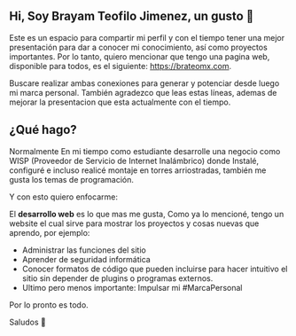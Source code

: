 ## Hi, Soy Brayam Teofilo Jimenez, un gusto 👋

Este es un espacio para compartir mi perfil y con el tiempo tener una mejor presentación para dar a conocer mi conocimiento, así como proyectos importantes.
Por lo tanto, quiero mencionar que tengo una pagina web, disponible para todos, es el siguiente: https://brateomx.com.

Buscare realizar ambas conexiones para generar y potenciar desde luego mi marca personal. 
También agradezco que leas estas líneas, ademas de mejorar la presentacion que esta actualmente con el tiempo.

## ¿Qué hago?

<p> Normalmente En mi tiempo como estudiante desarrolle una negocio como WISP (Proveedor de Servicio de Internet Inalámbrico) donde Instalé, configuré e incluso realicé montaje en torres arriostradas, también me gusta los temas de programación. </p>
<p>Y con esto quiero enfocarme:</p> 
<p>El <strong>desarrollo web</strong> es lo que mas me gusta, Como ya lo mencioné, tengo un website el cual sirve para mostrar los proyectos y cosas nuevas que aprendo, por ejemplo: </p>

-	Administrar las funciones del sitio
-	Aprender de seguridad informática
-	Conocer formatos de código que pueden incluirse para hacer intuitivo el sitio sin depender de plugins o programas externos. 
-	Ultimo pero menos importante: Impulsar mi #MarcaPersonal


Por lo pronto es todo. 

Saludos 👋



<!--
**BraTeoMX/BraTeoMX** is a ✨ _special_ ✨ repository because its `README.md` (this file) appears on your GitHub profile.

Here are some ideas to get you started:

- 🔭 I’m currently working on ...
- 🌱 I’m currently learning ...
- 👯 I’m looking to collaborate on ...
- 🤔 I’m looking for help with ...
- 💬 Ask me about ...
- 📫 How to reach me: ...
- 😄 Pronouns: ...
- ⚡ Fun fact: ...
-->
